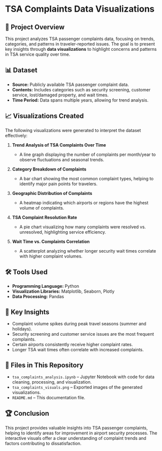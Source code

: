 # TSA Complaints Data Visualizations

## 📌 Project Overview
This project analyzes TSA passenger complaints data, focusing on trends, categories, and patterns in traveler-reported issues. The goal is to present key insights through **data visualizations** to highlight concerns and patterns in TSA service quality over time.

## 📊 Dataset
- **Source:** Publicly available TSA passenger complaint data.
- **Contents:** Includes categories such as security screening, customer service, lost/damaged property, and wait times.
- **Time Period:** Data spans multiple years, allowing for trend analysis.

## 📈 Visualizations Created
The following visualizations were generated to interpret the dataset effectively:

1. **Trend Analysis of TSA Complaints Over Time**
   - A line graph displaying the number of complaints per month/year to observe fluctuations and seasonal trends.

2. **Category Breakdown of Complaints**
   - A bar chart showing the most common complaint types, helping to identify major pain points for travelers.

3. **Geographic Distribution of Complaints**
   - A heatmap indicating which airports or regions have the highest volume of complaints.

4. **TSA Complaint Resolution Rate**
   - A pie chart visualizing how many complaints were resolved vs. unresolved, highlighting service efficiency.

5. **Wait Time vs. Complaints Correlation**
   - A scatterplot analyzing whether longer security wait times correlate with higher complaint volumes.

## 🛠️ Tools Used
- **Programming Language:** Python
- **Visualization Libraries:** Matplotlib, Seaborn, Plotly
- **Data Processing:** Pandas

## 📌 Key Insights
- Complaint volume spikes during peak travel seasons (summer and holidays).
- Security screening and customer service issues are the most frequent complaints.
- Certain airports consistently receive higher complaint rates.
- Longer TSA wait times often correlate with increased complaints.

## 📂 Files in This Repository
- `tsa_complaints_analysis.ipynb` – Jupyter Notebook with code for data cleaning, processing, and visualization.
- `tsa_complaints_visuals.png` – Exported images of the generated visualizations.
- `README.md` – This documentation file.

## 🏆 Conclusion

This project provides valuable insights into TSA passenger complaints, helping to identify areas for improvement 
in airport security processes. The interactive visuals offer a clear understanding of complaint trends and factors 
contributing to dissatisfaction.
